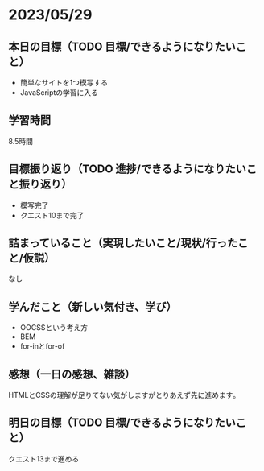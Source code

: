 # 2023/05/29
## 本日の目標（TODO 目標/できるようになりたいこと）
- 簡単なサイトを1つ模写する
- JavaScriptの学習に入る
## 学習時間
8.5時間
## 目標振り返り（TODO 進捗/できるようになりたいこと振り返り）
- 模写完了
- クエスト10まで完了
## 詰まっていること（実現したいこと/現状/行ったこと/仮説）
なし
## 学んだこと（新しい気付き、学び）
- OOCSSという考え方
- BEM
- for-inとfor-of
## 感想（一日の感想、雑談）
HTMLとCSSの理解が足りてない気がしますがとりあえず先に進めます｡
## 明日の目標（TODO 目標/できるようになりたいこと）
クエスト13まで進める